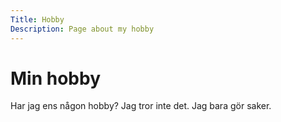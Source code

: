 ```yaml
---
Title: Hobby
Description: Page about my hobby
---
```


Min hobby
========================

Har jag ens någon hobby? Jag tror inte det. Jag bara gör saker.